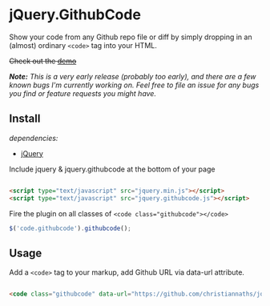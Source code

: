 # jQuery.GithubCode

Show your code from any Github repo file or diff by simply dropping in an (almost) ordinary `<code>` tag into your HTML.

~~Check out the [demo]()~~

*__Note:__ This is a very early release (probably too early), and there are a few known bugs I'm currently working on. Feel free to file an issue for any bugs you find or feature requests you might have.*

## Install

*dependencies:*

+ [jQuery](http://jquery.com)


Include jquery & jquery.githubcode at the bottom of your page
```html

<script type="text/javascript" src="jquery.min.js"></script>
<script type="text/javascript" src="jquery.githubcode.js"></script>
```

Fire the plugin on all classes of `<code class="githubcode"></code>`

```javascript
$('code.githubcode').githubcode();
```

## Usage

Add a ```<code>``` tag to your markup, add Github URL via data-url attribute.
```html

<code class="githubcode" data-url="https://github.com/christiannaths/jquery.githubcode/blob/master/src/jquery.githubcode.js"
